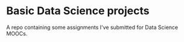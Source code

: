 # Basic Data Science projects
A repo containing some assignments I've submitted for Data Science MOOCs.
